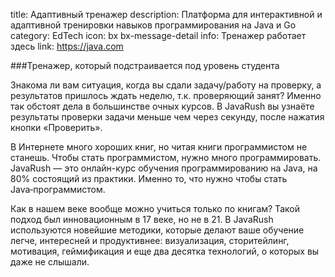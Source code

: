 title: Адаптивный тренажер
description: Платформа для интерактивной и адаптивной тренировки навыков программирования на Java и Go
category: EdTech
icon: bx bx-message-detail
info: Тренажер работает здесь
link: https://java.com

###Тренажер, который подстраивается под уровень студента

Знакома ли вам ситуация, когда вы сдали задачу/работу на проверку, а результатов пришлось ждать неделю, т.к. проверяющий занят? Именно так обстоят дела в большинстве очных курсов. В JavaRush вы узнаёте результаты проверки задачи меньше чем через секунду, после нажатия кнопки «Проверить».

В Интернете много хороших книг, но читая книги программистом не станешь. Чтобы стать программистом, нужно много программировать. JavaRush — это онлайн-курс обучения программированию на Java, на 80% состоящий из практики. Именно то, что нужно чтобы стать Java‑программистом.

Как в нашем веке вообще можно учиться только по книгам? Такой подход был инновационным в 17 веке, но не в 21. В JavaRush используются новейшие методики, которые делают ваше обучение легче, интересней и продуктивнее: визуализация, сторитейлинг, мотивация, геймификация и еще два десятка технологий, о которых вы даже не слышали.